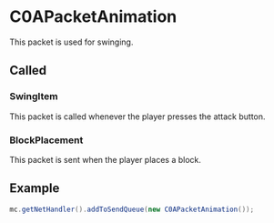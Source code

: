 # C0APacketAnimation

This packet is used for swinging.

## Called

### SwingItem
This packet is called whenever the player presses the attack button.

### BlockPlacement
This packet is sent when the player places a block.

## Example
```java
mc.getNetHandler().addToSendQueue(new C0APacketAnimation());
```
